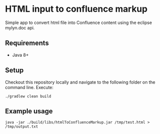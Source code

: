 # HTML input to confluence markup

Simple app to convert html file into Confluence content using the eclipse mylyn.doc api.

## Requirements

* Java 8+

## Setup

Checkout this repository locally and navigate to the following folder on the command line. Execute:

```
./gradlew clean build
```

## Example usage

`java -jar ./build/libs/htmlToConfluenceMarkup.jar /tmp/test.html > /tmp/output.txt`
